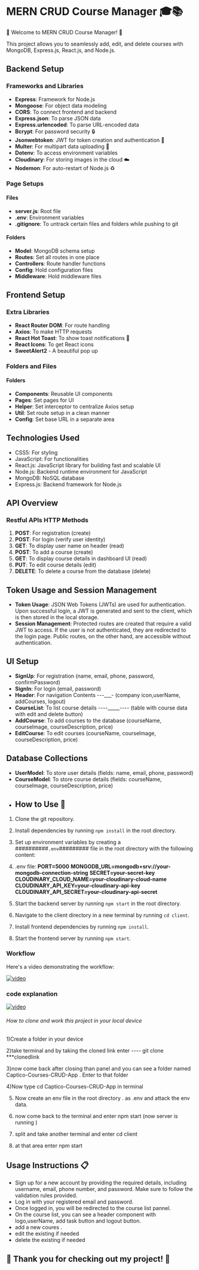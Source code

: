 # MERN CRUD Course Manager 🎓📚

🚀 Welcome to MERN CRUD Course Manager! 🚀

This project allows you to seamlessly add, edit, and delete courses with MongoDB, Express.js, React.js, and Node.js. 

## Backend Setup

### Frameworks and Libraries

- **Express**: Framework for Node.js
- **Mongoose**: For object data modeling
- **CORS**: To connect frontend and backend
- **Express.json**: To parse JSON data
- **Express.urlencoded**: To parse URL-encoded data
- **Bcrypt**: For password security 🔒
- **Jsonwebtoken**: JWT for token creation and authentication 🎫
- **Multer**: For multipart data uploading 📁
- **Dotenv**: To access environment variables
- **Cloudinary**: For storing images in the cloud ☁️
- **Nodemon**: For auto-restart of Node.js ♻️

### Page Setups

#### Files
- **server.js**: Root file
- **.env**: Environment variables
- **.gitignore**: To untrack certain files and folders while pushing to git

#### Folders
- **Model**: MongoDB schema setup
- **Routes**: Set all routes in one place
- **Controllers**: Route handler functions
- **Config**: Hold configuration files
- **Middleware**: Hold middleware files

## Frontend Setup

### Extra Libraries

- **React Router DOM**: For route handling
- **Axios**: To make HTTP requests
- **React Hot Toast**: To show toast notifications 🍞
- **React Icons**: To get React icons
- **SweetAlert2** - A beautiful pop up 

### Folders and Files

#### Folders
- **Components**: Reusable UI components
- **Pages**: Set pages for UI
- **Helper**: Set interceptor to centralize Axios setup
- **Util**: Set route setup in a clean manner
- **Config**: Set base URL in a separate area

## Technologies Used

- CSS5: For styling
- JavaScript: For functionalities
- React.js: JavaScript library for building fast and scalable UI
- Node.js: Backend runtime environment for JavaScript
- MongoDB: NoSQL database
- Express.js: Backend framework for Node.js

## API Overview

### Restful APIs HTTP Methods

1. **POST**: For registration (create)
2. **POST**: For login (verify user identity)
3. **GET**: To display user name on header (read)
4. **POST**: To add a course (create)
5. **GET**: To display course details in dashboard UI (read)
6. **PUT**: To edit course details (edit)
7. **DELETE**: To delete a course from the database (delete)

## Token Usage and Session Management

- **Token Usage**: JSON Web Tokens (JWTs) are used for authentication. Upon successful login, a JWT is generated and sent to the client, which is then stored in the local storage.
- **Session Management**: Protected routes are created that require a valid JWT to access. If the user is not authenticated, they are redirected to the login page. Public routes, on the other hand, are accessible without authentication.

## UI Setup

- **SignUp**: For registration (name, email, phone, password, confirmPassword)
- **SignIn**: For login (email, password)
- **Header**: For navigation     Contents  -_-_-___- (company icon,userName, addCourses, logout)
- **CourseList**: To list course details    _--_--_____----  (table with course data with edit and delete button)
- **AddCourse**: To add courses to the database (courseName, courseImage, courseDescription, price)
- **EditCourse**: To edit courses (courseName, courseImage, courseDescription, price)

## Database Collections

- **UserModel**: To store user details (fields: name, email, phone, password)
- **CourseModel**: To store course details (fields: courseName, courseImage, courseDescription, price)
- ## How to Use 🚀

1. Clone the git repository.
2. Install dependencies by running `npm install` in the root directory.
3. Set up environment variables by creating a ##########`.env`######### file in the root directory with the following content:
4. .env   file:
**PORT=5000**
**MONGODB_URL=mongodb+srv://your-mongodb-connection-string**
**SECRET=your-secret-key**
**CLOUDINARY_CLOUD_NAME=your-cloudinary-cloud-name**
**CLOUDINARY_API_KEY=your-cloudinary-api-key**
**CLOUDINARY_API_SECRET=your-cloudinary-api-secret**


5. Start the backend server by running `npm start` in the root directory.
6. Navigate to the client directory in a new terminal by running `cd client`.
7. Install frontend dependencies by running `npm install`.
8. Start the frontend server by running `npm start`.



### Workflow

Here's a video demonstrating the workflow:

[![video](http://img.youtube.com/vi/tIAc2nEE0hc/0.jpg)](https://youtu.be/tIAc2nEE0hc?si=f5t77rd3u6hQkWR5)



### code explanation
[![video](https://img.youtube.com/vi/3pwnb3Isdnc/0.jpg)](https://youtu.be/3pwnb3Isdnc?si=aVUd5u8oGlyk77dA)

###### How to clone and work this project in your local device                              
1)Create a folder in your device

2)take terminal  and by taking the cloned link  enter     ---- git clone    ***clonedlink

3)now come back after closing than panel  and you can see  a folder named Captico-Courses-CRUD-App   .  Enter to that folder 

4)Now type                 cd Captico-Courses-CRUD-App      in terminal   

5)  Now  create an env file in the root directory  .  as    .env      and attack the env data.

6)  now come back to the terminal and enter   npm start                (now server is running )

7)  split and take another terminal  and enter  cd client         

8) at that area enter    npm start


## Usage Instructions 📋

- Sign up for a new account by providing the required details, including username, email, phone number, and password. Make sure to follow the validation rules provided.
- Log in with your registered email and password.
- Once logged in, you will be redirected to the course list pannel.
- On the course list, you can see a header component with logo,userName, add task button and logout  button.
- add a new coures .
- edit the existing if needed
- delete the existing if needed
## 🌟 Thank you for checking out my project! 🌟
